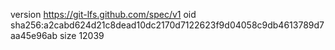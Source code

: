 version https://git-lfs.github.com/spec/v1
oid sha256:a2cabd624d21c8dead10dc2170d7122623f9d04058c9db4613789d7aa45e96ab
size 12039

